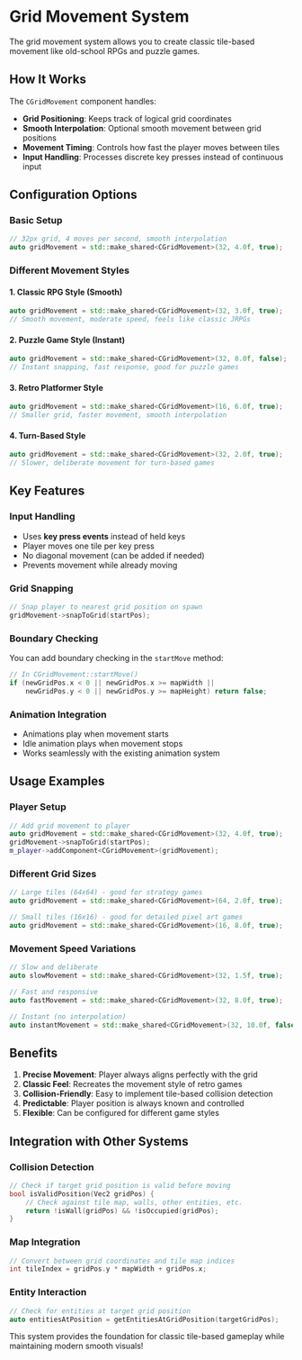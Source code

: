 # Grid Movement System

The grid movement system allows you to create classic tile-based movement like old-school RPGs and puzzle games.

## How It Works

The `CGridMovement` component handles:
- **Grid Positioning**: Keeps track of logical grid coordinates
- **Smooth Interpolation**: Optional smooth movement between grid positions
- **Movement Timing**: Controls how fast the player moves between tiles
- **Input Handling**: Processes discrete key presses instead of continuous input

## Configuration Options

### Basic Setup
```cpp
// 32px grid, 4 moves per second, smooth interpolation
auto gridMovement = std::make_shared<CGridMovement>(32, 4.0f, true);
```

### Different Movement Styles

#### 1. Classic RPG Style (Smooth)
```cpp
auto gridMovement = std::make_shared<CGridMovement>(32, 3.0f, true);
// Smooth movement, moderate speed, feels like classic JRPGs
```

#### 2. Puzzle Game Style (Instant)
```cpp
auto gridMovement = std::make_shared<CGridMovement>(32, 8.0f, false);
// Instant snapping, fast response, good for puzzle games
```

#### 3. Retro Platformer Style
```cpp
auto gridMovement = std::make_shared<CGridMovement>(16, 6.0f, true);
// Smaller grid, faster movement, smooth interpolation
```

#### 4. Turn-Based Style
```cpp
auto gridMovement = std::make_shared<CGridMovement>(32, 2.0f, true);
// Slower, deliberate movement for turn-based games
```

## Key Features

### Input Handling
- Uses **key press events** instead of held keys
- Player moves one tile per key press
- No diagonal movement (can be added if needed)
- Prevents movement while already moving

### Grid Snapping
```cpp
// Snap player to nearest grid position on spawn
gridMovement->snapToGrid(startPos);
```

### Boundary Checking
You can add boundary checking in the `startMove` method:
```cpp
// In CGridMovement::startMove()
if (newGridPos.x < 0 || newGridPos.x >= mapWidth || 
    newGridPos.y < 0 || newGridPos.y >= mapHeight) return false;
```

### Animation Integration
- Animations play when movement starts
- Idle animation plays when movement stops
- Works seamlessly with the existing animation system

## Usage Examples

### Player Setup
```cpp
// Add grid movement to player
auto gridMovement = std::make_shared<CGridMovement>(32, 4.0f, true);
gridMovement->snapToGrid(startPos);
m_player->addComponent<CGridMovement>(gridMovement);
```

### Different Grid Sizes
```cpp
// Large tiles (64x64) - good for strategy games
auto gridMovement = std::make_shared<CGridMovement>(64, 2.0f, true);

// Small tiles (16x16) - good for detailed pixel art games
auto gridMovement = std::make_shared<CGridMovement>(16, 8.0f, true);
```

### Movement Speed Variations
```cpp
// Slow and deliberate
auto slowMovement = std::make_shared<CGridMovement>(32, 1.5f, true);

// Fast and responsive
auto fastMovement = std::make_shared<CGridMovement>(32, 8.0f, true);

// Instant (no interpolation)
auto instantMovement = std::make_shared<CGridMovement>(32, 10.0f, false);
```

## Benefits

1. **Precise Movement**: Player always aligns perfectly with the grid
2. **Classic Feel**: Recreates the movement style of retro games
3. **Collision-Friendly**: Easy to implement tile-based collision detection
4. **Predictable**: Player position is always known and controlled
5. **Flexible**: Can be configured for different game styles

## Integration with Other Systems

### Collision Detection
```cpp
// Check if target grid position is valid before moving
bool isValidPosition(Vec2 gridPos) {
    // Check against tile map, walls, other entities, etc.
    return !isWall(gridPos) && !isOccupied(gridPos);
}
```

### Map Integration
```cpp
// Convert between grid coordinates and tile map indices
int tileIndex = gridPos.y * mapWidth + gridPos.x;
```

### Entity Interaction
```cpp
// Check for entities at target grid position
auto entitiesAtPosition = getEntitiesAtGridPosition(targetGridPos);
```

This system provides the foundation for classic tile-based gameplay while maintaining modern smooth visuals!
